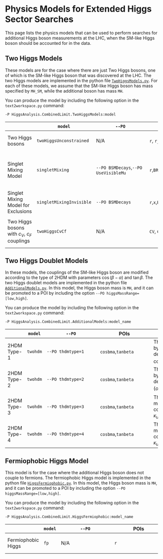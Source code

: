 # Physics Models for Extended Higgs Sector Searches

This page lists the physics models that can be used to perform searches for additional Higgs boson measurements at the LHC, when the SM-like Higgs boson should be accounted for in the data.

## Two Higgs Models

These models are for the case where there are just Two Higgs bosons, one of which is the SM-like Higgs boson that was discovered at the LHC. The two Higgs models are implemented in the python file [`TwoHiggsModels.py`](https://github.com/cms-analysis/HiggsAnalysis-CombinedLimit/blob/main/python/TwoHiggsModels.py). For each of these models, we assume that the SM-like Higgs boson has mass specified by `MH_SM`, while the additional boson has mass `MH`.

You can produce the model by including the  following option in the `text2workspace.py` command:

```sh
-P HiggsAnalysis.CombinedLimit.TwoHiggsModels:model
```

| |`model`|<div style="width:160px">`--PO`</div>|<div style="width:160px">POIs</div>|<div style="width:590px">Description</div>|
| --- | ------------ | -------------------- | ---------------------- | --------------------------------------------------------------------------------------------------------- |
| Two Higgs bosons  | `twoHiggsUnconstrained`    |   N/A       | `r`, `r_SM`                   | The SM-like Higgs boson signal strength will be `r_SM` and its mass will be assumed to be `MH_SM` (default value 125.8), while the additional Higgs boson signal strength will be scaled by `r` and assumed to have mass `MH`. |
| Singlet Mixing Model | `singletMixing` |  `--PO BSMDecays`,`--PO UseVisibleMu` | `r`,`BR_BSM` | Without any options, the SM like Higgs boson will have signal strength `r`, while the additional Higgs boson is scaled by `1-r` and `BR_BSM` will not be a POI. If the option `BSMDecays` is included, the additional boson's signal strength will be `r(1-BR_BSM)` and the SM like Higgs boson will have signal strength of `1-r`. If the option `UseVisibleMu` is included too, then instead, the additional Higgs boson will get a signal strength `r` while the SM one will have `1-r(1-BR_BSM)`. |
| Singlet Mixing Model for Exclusions | `singletMixingInvisible` |  `--PO BSMDecays` | `r`,`x`,`BR_BSM` | The SM like Higgs boson will be scaled by `r*x` while the additional boson is scaled by `r*(1-x)`. If the option `BSMDecays` is included, then `BR_BSM` is also a POI and the additional Higgs boson signal strength is scaled accounting for this BSM branching fraction `r*(1-x)*(1-BR_BSM)`.|
| Two Higgs bosons with $c_{V}$, $c_{F}$ couplings | `twoHiggsCvCf` | N/A | `CV`, `CF` | Both Higgs bosons signal strengths scale accoring to the coupling to vector bosons `CV` and fermions `CF` where the scaling is determined for each contributing production/decay vertex. In this case, the additioal boson is assumed to follow the same coupling structure (i.e the SM like Higgs boson couplings). |

## Two Higgs Doublet Models

In these models, the couplings of the SM-like Higgs boson are modified according to the type of 2HDM with parameters $\cos(\beta-\alpha)$ and $\tan\beta$. The two Higgs doublet models are implemented in the python file [`AdditionalModels.py`](https://github.com/cms-analysis/HiggsAnalysis-CombinedLimit/blob/main/python/AdditionalModels.py).  In this model, the Higgs boson mass is `MH`, and it can be promoted to a POI by including the option `--PO higgsMassRange=[low,high]`.

You can produce the model by including the  following option in the `text2workspace.py` command:

```sh
-P HiggsAnalysis.CombinedLimit.AdditionalModels:model_name
```

| |`model`|<div style="width:160px">`--PO`</div>|<div style="width:160px">POIs</div>|<div style="width:590px">Description</div>|
| --- | ------------ | -------------------- | ---------------------- | --------------------------------------------------------------------------------------------------------- |
| 2HDM Type-1 | `twohdm` |    `--PO thdmtype=1`    | `cosbma`,`tanbeta` | The couplings of the Higgs boson to fermions and vector bosons are modified by the parameters `cosbma` ($\cos(\beta-\alpha)$) and `tanbeta` ($\tan\beta$). The couplings dependencies are $\kappa_V = \sqrt(1-\cos^{2}(\beta-\alpha))$, $\kappa_{u}=\kappa_{d}=\cos(\alpha)/\sin(\beta)$. |
| 2HDM Type-2 | `twohdm` |    `--PO thdmtype=2`    | `cosbma`,`tanbeta` | The couplings of the Higgs boson to fermions and vector bosons are modified by the parameters `cosbma` ($\cos(\beta-\alpha)$) and `tanbeta` ($\tan\beta$). The couplings dependencies are $\kappa_V = \sqrt(1-\cos^{2}(\beta-\alpha))$, $\kappa_{u}=\cos(\alpha)/\sin(\beta)$, $\kappa_{d}=-\sin(\alpha)/\cos(\beta)$. |
| 2HDM Type-3 | `twohdm` |    `--PO thdmtype=3`    | `cosbma`,`tanbeta` | The couplings of the Higgs boson to quarks, leptons and vector bosons are modified by the parameters `cosbma` ($\cos(\beta-\alpha)$) and `tanbeta` ($\tan\beta$). The couplings dependencies are $\kappa_V = \sqrt(1-\cos^{2}(\beta-\alpha))$, $\kappa_{u}=\kappa_{d}=\cos(\alpha)/\sin(\beta)$, $\kappa_{l}=-\sin(\alpha)/\cos(\beta)$. |
| 2HDM Type-4 | `twohdm` |    `--PO thdmtype=4`    | `cosbma`,`tanbeta` | The couplings of the Higgs boson to quarks, leptons and vector bosons are modified by the parameters `cosbma` ($\cos(\beta-\alpha)$) and `tanbeta` ($\tan\beta$). The couplings dependencies are $\kappa_V = \sqrt(1-\cos^{2}(\beta-\alpha))$, $\kappa_{u}=\kappa_{l}=\cos(\alpha)/\sin(\beta)$, $\kappa_{d}=-\sin(\alpha)/\cos(\beta)$. |

## Fermiophobic Higgs Model

This model is for the case where the additional Higgs boson does not couple to fermions. The fermiophobic Higgs model is implemented in the python file [`HiggsFermiophobic.py`](https://github.com/cms-analysis/HiggsAnalysis-CombinedLimit/blob/main/python/HiggsFermiophobic.py). In this model, the Higgs boson mass is `MH`, and it can be promoted to a POI by including the option `--PO higgsMassRange=[low,high]`.

You can produce the model by including the  following option in the `text2workspace.py` command:

```sh
-P HiggsAnalysis.CombinedLimit.HiggsFermiophobic:model_name
```

| |`model`|<div style="width:160px">`--PO`</div>|<div style="width:160px">POIs</div>|<div style="width:590px">Description</div>|
| --- | ------------ | -------------------- | ---------------------- | --------------------------------------------------------------------------------------------------------- |
| Fermiophobic Higgs  | `fp`    |   N/A       | `r`                   | The Higgs boson signal strength will be `r` for any production/decay that involves vector boson couplints only. The branching ratios are recalculated assuming no Higgs boson couplings to fermions.|
